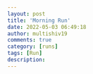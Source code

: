```yaml
---
layout: post
title: 'Morning Run'
date: 2022-05-03 06:49:18
author: multishiv19
comments: true
category: [runs]
tags: [Run]
description: 
---
```


<div width='100%' class='strava-embed-placeholder' data-embed-type='activity' data-embed-id='7083091625'></div>
<script src='https://strava-embeds.com/embed.js'></script>
